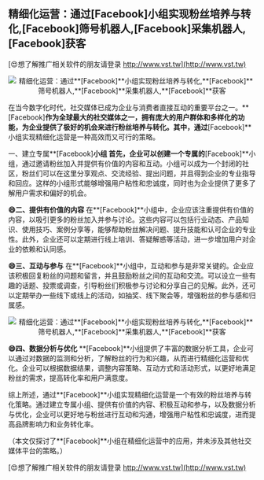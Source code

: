 ## **精细化运营：通过**[Facebook]**小组实现粉丝培养与转化,**[Facebook]**筛号机器人,**[Facebook]**采集机器人,**[Facebook]**获客**

[😍想了解推广相关软件的朋友请登录 http://www.vst.tw](http://www.vst.tw)

 <center><img src="https://vst.tw/MP4/tuiguang/png/7.png" alt="精细化运营：通过**[Facebook]**小组实现粉丝培养与转化,**[Facebook]**筛号机器人,**[Facebook]**采集机器人,**[Facebook]**获客"></center>

在当今数字化时代，社交媒体已成为企业与消费者直接互动的重要平台之一。**[Facebook]**作为全球最大的社交媒体之一，拥有庞大的用户群体和多样化的功能，为企业提供了极好的机会来进行粉丝培养与转化。其中，通过**[Facebook]**小组实现精细化运营是一种高效而又可行的策略。

一、建立专属**[Facebook]**小组
首先，企业可以创建一个专属的**[Facebook]**小组，通过邀请粉丝加入并提供有价值的内容和互动。小组可以成为一个封闭的社区，粉丝们可以在这里分享观点、交流经验、提出问题，并且得到企业的专业指导和回应。这样的小组形式能够增强用户粘性和忠诚度，同时也为企业提供了更多了解用户需求和偏好的机会。

**😄二、提供有价值的内容**
在**[Facebook]**小组中，企业应该注重提供有价值的内容，以吸引更多的粉丝加入并参与讨论。这些内容可以包括行业动态、产品知识、使用技巧、案例分享等，能够帮助粉丝解决问题、提升技能和认可企业的专业性。此外，企业还可以定期进行线上培训、答疑解惑等活动，进一步增加用户对企业的依赖和认同感。

**😄三、互动与参与**
在**[Facebook]**小组中，互动和参与是非常关键的。企业应该积极回复粉丝的问题和留言，并且鼓励粉丝之间的互动和交流。可以设立一些有趣的话题、投票或调查，引导粉丝们积极参与讨论和分享自己的见解。此外，还可以定期举办一些线下或线上的活动，如抽奖、线下聚会等，增强粉丝的参与感和归属感。

 <center><img src="https://vst.tw/MP4/tuiguang/png/8.png" alt="精细化运营：通过**[Facebook]**小组实现粉丝培养与转化,**[Facebook]**筛号机器人,**[Facebook]**采集机器人,**[Facebook]**获客"></center>

**😄四、数据分析与优化**
**[Facebook]**小组提供了丰富的数据分析工具，企业可以通过对数据的监测和分析，了解粉丝的行为和兴趣，从而进行精细化运营和优化。企业可以根据数据结果，调整内容策略、互动方式和活动形式，以更好地满足粉丝的需求，提高转化率和用户满意度。

综上所述，通过**[Facebook]**小组实现精细化运营是一个有效的粉丝培养与转化策略。通过建立专属小组、提供有价值的内容、积极互动和参与，以及数据分析与优化，企业可以更好地与粉丝进行互动和沟通，增强用户粘性和忠诚度，进而提高品牌影响力和业务转化率。

（本文仅探讨了**[Facebook]**小组在精细化运营中的应用，并未涉及其他社交媒体平台的策略。）

[😍想了解推广相关软件的朋友请登录 http://www.vst.tw](http://www.vst.tw)



